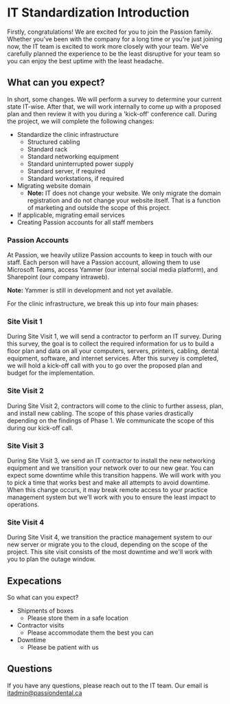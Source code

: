 # IT Standardization Introduction

Firstly, congratulations! We are excited for you to join the Passion family. Whether you've been with the company for a long time or you're just joining now, the IT team is excited to work more closely with your team. We've carefully planned the experience to be the least disruptive for your team so you can enjoy the best uptime with the least headache. 

## What can you expect?

In short, some changes. We will perform a survey to determine your current state IT-wise. After that, we will work internally to come up with a proposed plan and then review it with you during a 'kick-off' conference call. During the project, we will complete the following changes:

* Standardize the clinic infrastructure
  * Structured cabling
  * Standard rack
  * Standard networking equipment
  * Standard uninterrupted power supply
  * Standard server, if required
  * Standard workstations, if required
* Migrating website domain
  * **Note:** IT does not change your website. We only migrate the domain registration and do not change your website itself. That is a function of marketing and outside the scope of this project.
* If applicable, migrating email services
* Creating Passion accounts for all staff members

### Passion Accounts

At Passion, we heavily utilize Passion accounts to keep in touch with our staff. Each person will have a Passion account, allowing them to use Microsoft Teams, access Yammer (our internal social media platform), and Sharepoint (our company intraweb).

**Note:** Yammer is still in development and not yet available.

For the clinic infrastructure, we break this up into four main phases:

### Site Visit 1

During Site Visit 1, we will send a contractor to perform an IT survey. During this survey, the goal is to collect the required information for us to build a floor plan and data on all your computers, servers, printers, cabling, dental equipment, software, and internet services. After this survey is completed, we will hold a kick-off call with you to go over the proposed plan and budget for the implementation.

### Site Visit 2

During Site Visit 2, contractors will come to the clinic to further assess, plan, and install new cabling. The scope of this phase varies drastically depending on the findings of Phase 1. We communicate the scope of this during our kick-off call.

### Site Visit 3

During Site Visit 3, we send an IT contractor to install the new networking equipment and we transition your network over to our new gear. You can expect some downtime while this transition happens. We will work with you to pick a time that works best and make all attempts to avoid downtime. When this change occurs, it may break remote access to your practice management system but we'll work with you to ensure the least impact to operations.

### Site Visit 4

During Site Visit 4, we transition the practice management system to our new server or migrate you to the cloud, depending on the scope of the project. This site visit consists of the most downtime and we'll work with you to plan the outage window.

## Expecations

So what can you expect?

* Shipments of boxes
  * Please store them in a safe location
* Contractor visits
  * Please accommodate them the best you can
* Downtime
  * Please be patient with us
  
## Questions

If you have any questions, please reach out to the IT team. Our email is itadmin@passiondental.ca

